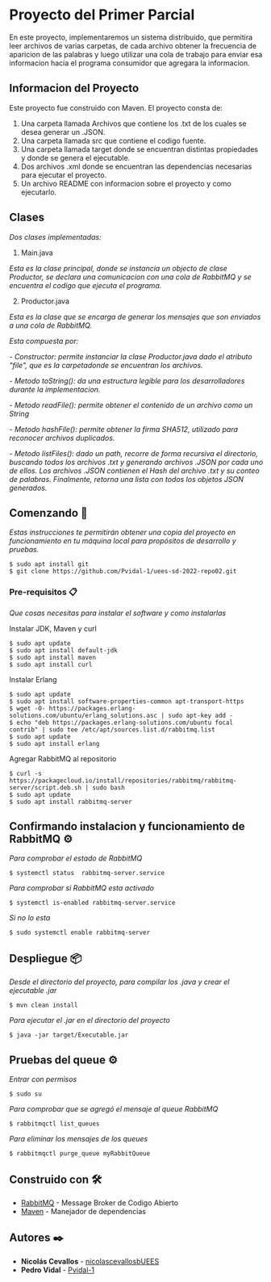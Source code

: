 # Proyecto del Primer Parcial

En este proyecto, implementaremos un sistema distribuido, que permitira leer archivos de
varias carpetas, de cada archivo obtener la frecuencia de aparicion de las palabras y luego
utilizar una cola de trabajo para enviar esa informacion hacia el programa consumidor que
agregara la informacion.

## Informacion del Proyecto

Este proyecto fue construido con Maven.
El proyecto consta de:
1. Una carpeta llamada Archivos que contiene los .txt de los cuales se desea generar un .JSON.
2. Una carpeta llamada src que contiene el codigo fuente.
3. Una carpeta llamada target donde se encuentran distintas propiedades y donde se genera el ejecutable.
4. Dos archivos .xml donde se encuentran las dependencias necesarias para ejecutar el proyecto.
5. Un archivo README con informacion sobre el proyecto y como ejecutarlo.

## Clases

_Dos clases implementadas:_

1. Main.java

_Esta es la clase principal, donde se instancia un objecto de clase Productor, se declara una comunicacion con una cola de RabbitMQ y se encuentra el codigo que ejecuta el programa._

2. Productor.java

_Esta es la clase que se encarga de generar los mensajes que son enviados a una cola de RabbitMQ._

_Esta compuesta por:_

_- Constructor: permite instanciar la clase Productor.java dado el atributo "file", que es la carpetadonde se encuentran los archivos._

_- Metodo toString(): da una estructura legible para los desarrolladores durante la implementacion._

_- Metodo readFile(): permite obtener el contenido de un archivo como un String_

_- Metodo hashFile(): permite obtener la firma SHA512, utilizado para reconocer archivos duplicados._

_- Metodo listFiles(): dado un path, recorre de forma recursiva el directorio, buscando todos los archivos .txt y generando archivos .JSON por cada uno de ellos. Los archivos .JSON contienen el Hash del archivo .txt y su conteo de palabras. Finalmente, retorna una lista con todos los objetos JSON generados._

## Comenzando 🚀

_Estas instrucciones te permitirán obtener una copia del proyecto en funcionamiento en tu máquina local para propósitos de desarrollo y pruebas._

```
$ sudo apt install git
$ git clone https://github.com/Pvidal-1/uees-sd-2022-repo02.git
```

### Pre-requisitos 📋

_Que cosas necesitas para instalar el software y como instalarlas_

Instalar JDK, Maven y curl

```
$ sudo apt update
$ sudo apt install default-jdk 
$ sudo apt install maven
$ sudo apt install curl
```

Instalar Erlang

```
$ sudo apt update
$ sudo apt install software-properties-common apt-transport-https
$ wget -O- https://packages.erlang-solutions.com/ubuntu/erlang_solutions.asc | sudo apt-key add -
$ echo "deb https://packages.erlang-solutions.com/ubuntu focal contrib" | sudo tee /etc/apt/sources.list.d/rabbitmq.list
$ sudo apt update
$ sudo apt install erlang
```
Agregar RabbitMQ al repositorio

```
$ curl -s https://packagecloud.io/install/repositories/rabbitmq/rabbitmq-server/script.deb.sh | sudo bash
$ sudo apt update
$ sudo apt install rabbitmq-server
```

## Confirmando instalacion y funcionamiento de RabbitMQ ⚙️

_Para comprobar el estado de RabbitMQ_

```
$ systemctl status  rabbitmq-server.service
```

_Para comprobar si RabbitMQ esta activado_

```
$ systemctl is-enabled rabbitmq-server.service 
```

_Si no lo esta_

```
$ sudo systemctl enable rabbitmq-server
```
## Despliegue 📦

_Desde el directorio del proyecto, para compilar los .java y crear el ejecutable .jar_

```
$ mvn clean install
```

_Para ejecutar el .jar en el directorio del proyecto_

```
$ java -jar target/Executable.jar
```

## Pruebas del queue ⚙️

_Entrar con permisos_

```
$ sudo su
```

_Para comprobar que se agregó el mensaje al queue RabbitMQ_

```
$ rabbitmqctl list_queues
```

_Para eliminar los mensajes de los queues_
```
$ rabbitmqctl purge_queue myRabbitQueue
```


## Construido con 🛠️

* [RabbitMQ](https://www.rabbitmq.com/) - Message Broker de Codigo Abierto
* [Maven](https://maven.apache.org/) - Manejador de dependencias

## Autores ✒️

* **Nicolás Cevallos** - [nicolascevallosbUEES](https://github.com/nicolascevallosbuees/)
* **Pedro Vidal** - [Pvidal-1](https://github.com/Pvidal-1/)
